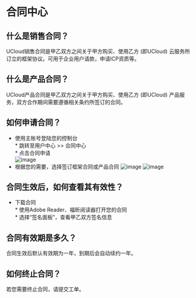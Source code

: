

# 合同中心


## 什么是销售合同？

UCloud销售合同是甲乙双方之间关于甲方购买、使用乙方 (即UCloud) 云服务所订立的框架协议。可用于企业用户请款，申请ICP资质等。

## 什么是产品合同？

UCloud产品合同是甲乙双方之间关于甲方购买、使用乙方 (即UCloud) 产品服务，双方合作期间需要遵循相关条约所签订的合同。

## 如何申请合同？

  - 使用主账号登陆您的控制台  
    \* 跳转至用户中心 \>\> 合同中心  
    \* 点击合同申请  
 ![image](https://user-images.githubusercontent.com/107971405/211775816-52050074-8b12-4f9c-9c8d-d75775292d37.png)
 - 根据您的需要，选择签订框架合同或产品合同
 ![image](https://user-images.githubusercontent.com/107971405/211778668-fd8a627d-981b-44f7-a783-501c9680093f.png)
![image](https://user-images.githubusercontent.com/107971405/211778726-a59e138c-c912-4fc3-a795-60d30fdbc261.png)


## 合同生效后，如何查看其有效性？

  - 下载合同  
    \* 使用Adobe Reader、福昕阅读器打开您的合同  
    \* 选择“签名面板”，查看甲乙双方签名信息

## 合同有效期是多久？

合同生效后默认有效期为一年，到期后会自动续约一年。

## 如何终止合同？

若您需要终止合同，请提交工单。

